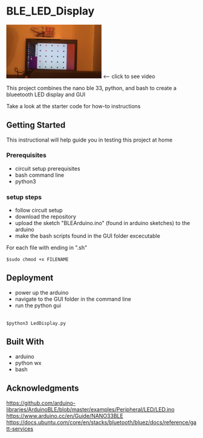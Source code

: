 
# BLE_LED_Display


[<img src=BLE_LedDisplay.jpg width="50%">](https://drive.google.com/file/d/1dxTI01UZD03h1vYZ8bcPw23mdWKPQFrs/view?usp=sharing)
  <--     click to see video  


This project combines the nano ble 33, python, and bash to create a blueetooth LED display and GUI

Take a look at the starter code for how-to instructions

## Getting Started

This instructional will help guide you in testing this project at home

### Prerequisites

- circuit setup prerequisites
- bash command line
- python3


### setup steps

- follow circuit setup
- download the repository
- upload the sketch "BLEArduino.ino" (found in arduino sketches) to the arduino
- make the bash scripts found in the GUI folder excecutable

For each file with ending in ".sh"

```
$sudo chmod +x FILENAME
```

## Deployment

- power up the arduino
- navigate to the GUI folder in the command line
- run the python gui

```

$python3 LedDisplay.py

```


## Built With


- arduino
- python wx
- bash 


## Acknowledgments

https://github.com/arduino-libraries/ArduinoBLE/blob/master/examples/Peripheral/LED/LED.ino  
https://www.arduino.cc/en/Guide/NANO33BLE  
https://docs.ubuntu.com/core/en/stacks/bluetooth/bluez/docs/reference/gatt-services


